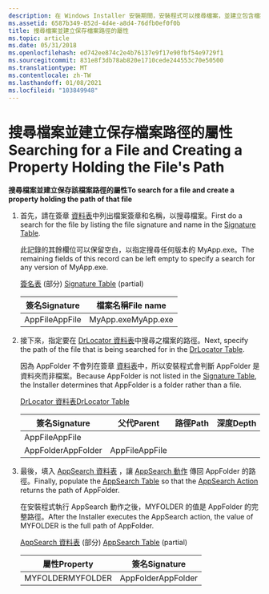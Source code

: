 ```yaml
---
description: 在 Windows Installer 安裝期間，安裝程式可以搜尋檔案，並建立包含檔案路徑的屬性。
ms.assetid: 6587b349-852d-4d4e-a8d4-76dfb0ef0f0b
title: 搜尋檔案並建立保存檔案路徑的屬性
ms.topic: article
ms.date: 05/31/2018
ms.openlocfilehash: ed742ee874c2e4b76137e9f17e90fbf54e9729f1
ms.sourcegitcommit: 831e8f3db78ab820e1710cede244553c70e50500
ms.translationtype: MT
ms.contentlocale: zh-TW
ms.lasthandoff: 01/08/2021
ms.locfileid: "103849948"
---
```

# <a name="searching-for-a-file-and-creating-a-property-holding-the-files-path"></a><span data-ttu-id="3b350-103">搜尋檔案並建立保存檔案路徑的屬性</span><span class="sxs-lookup"><span data-stu-id="3b350-103">Searching for a File and Creating a Property Holding the File's Path</span></span>

<span data-ttu-id="3b350-104">**搜尋檔案並建立保存該檔案路徑的屬性**</span><span class="sxs-lookup"><span data-stu-id="3b350-104">**To search for a file and create a property holding the path of that file**</span></span>

1.  <span data-ttu-id="3b350-105">首先，請在簽章 [資料表](signature-table.md)中列出檔案簽章和名稱，以搜尋檔案。</span><span class="sxs-lookup"><span data-stu-id="3b350-105">First do a search for the file by listing the file signature and name in the [Signature Table](signature-table.md).</span></span>

    <span data-ttu-id="3b350-106">此記錄的其餘欄位可以保留空白，以指定搜尋任何版本的 MyApp.exe。</span><span class="sxs-lookup"><span data-stu-id="3b350-106">The remaining fields of this record can be left empty to specify a search for any version of MyApp.exe.</span></span>

    <span data-ttu-id="3b350-107">[簽名表](signature-table.md) (部分) </span><span class="sxs-lookup"><span data-stu-id="3b350-107">[Signature Table](signature-table.md) (partial)</span></span>

    

    | <span data-ttu-id="3b350-108">簽名</span><span class="sxs-lookup"><span data-stu-id="3b350-108">Signature</span></span>          | <span data-ttu-id="3b350-109">檔案名稱</span><span class="sxs-lookup"><span data-stu-id="3b350-109">File name</span></span>            |
    |--------------------|----------------------|
    | <span data-ttu-id="3b350-110">AppFile</span><span class="sxs-lookup"><span data-stu-id="3b350-110">AppFile</span></span><br/> | <span data-ttu-id="3b350-111">MyApp.exe</span><span class="sxs-lookup"><span data-stu-id="3b350-111">MyApp.exe</span></span><br/> |

    

     

2.  <span data-ttu-id="3b350-112">接下來，指定要在 [DrLocator 資料表](drlocator-table.md)中搜尋之檔案的路徑。</span><span class="sxs-lookup"><span data-stu-id="3b350-112">Next, specify the path of the file that is being searched for in the [DrLocator Table](drlocator-table.md).</span></span>

    <span data-ttu-id="3b350-113">因為 AppFolder 不會列在簽章 [資料表](signature-table.md)中，所以安裝程式會判斷 AppFolder 是資料夾而非檔案。</span><span class="sxs-lookup"><span data-stu-id="3b350-113">Because AppFolder is not listed in the [Signature Table](signature-table.md), the Installer determines that AppFolder is a folder rather than a file.</span></span>

    [<span data-ttu-id="3b350-114">DrLocator 資料表</span><span class="sxs-lookup"><span data-stu-id="3b350-114">DrLocator Table</span></span>](drlocator-table.md)

    

    | <span data-ttu-id="3b350-115">簽名</span><span class="sxs-lookup"><span data-stu-id="3b350-115">Signature</span></span>            | <span data-ttu-id="3b350-116">父代</span><span class="sxs-lookup"><span data-stu-id="3b350-116">Parent</span></span>             | <span data-ttu-id="3b350-117">路徑</span><span class="sxs-lookup"><span data-stu-id="3b350-117">Path</span></span> | <span data-ttu-id="3b350-118">深度</span><span class="sxs-lookup"><span data-stu-id="3b350-118">Depth</span></span> |
    |----------------------|--------------------|------|-------|
    | <span data-ttu-id="3b350-119">AppFile</span><span class="sxs-lookup"><span data-stu-id="3b350-119">AppFile</span></span><br/>   |                    |      |       |
    | <span data-ttu-id="3b350-120">AppFolder</span><span class="sxs-lookup"><span data-stu-id="3b350-120">AppFolder</span></span><br/> | <span data-ttu-id="3b350-121">AppFile</span><span class="sxs-lookup"><span data-stu-id="3b350-121">AppFile</span></span><br/> |      |       |

    

     

3.  <span data-ttu-id="3b350-122">最後，填入 [AppSearch 資料表](appsearch-table.md) ，讓 [AppSearch 動作](appsearch-action.md) 傳回 AppFolder 的路徑。</span><span class="sxs-lookup"><span data-stu-id="3b350-122">Finally, populate the [AppSearch Table](appsearch-table.md) so that the [AppSearch Action](appsearch-action.md) returns the path of AppFolder.</span></span>

    <span data-ttu-id="3b350-123">在安裝程式執行 AppSearch 動作之後，MYFOLDER 的值是 AppFolder 的完整路徑。</span><span class="sxs-lookup"><span data-stu-id="3b350-123">After the Installer executes the AppSearch action, the value of MYFOLDER is the full path of AppFolder.</span></span>

    <span data-ttu-id="3b350-124">[AppSearch 資料表](appsearch-table.md) (部分) </span><span class="sxs-lookup"><span data-stu-id="3b350-124">[AppSearch Table](appsearch-table.md) (partial)</span></span>

    

    | <span data-ttu-id="3b350-125">屬性</span><span class="sxs-lookup"><span data-stu-id="3b350-125">Property</span></span>            | <span data-ttu-id="3b350-126">簽名</span><span class="sxs-lookup"><span data-stu-id="3b350-126">Signature</span></span>            |
    |---------------------|----------------------|
    | <span data-ttu-id="3b350-127">MYFOLDER</span><span class="sxs-lookup"><span data-stu-id="3b350-127">MYFOLDER</span></span><br/> | <span data-ttu-id="3b350-128">AppFolder</span><span class="sxs-lookup"><span data-stu-id="3b350-128">AppFolder</span></span><br/> |

    

     

 

 




